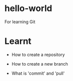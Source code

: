 # hello-world

For learning Git

# Learnt

- How to create a repository

- How to create a new branch

- What is 'commit' and 'pull'
